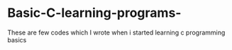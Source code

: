 # Basic-C-learning-programs-
These are few codes which I wrote when i started learning c programming basics
